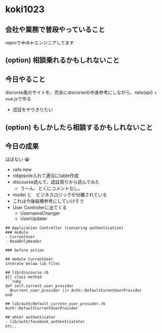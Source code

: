 # koki1023

## 会社や業務で普段やっていること

reproで~~テスト~~エンジニアしてます

## (option) 相談乗れるかもしれないこと

## 今日やること

discorse風のサイトを、完全にdiscorseの中身参考にしながら、rails(api) + vue.jsで作る
- 認証をやりきりたい

## (option) もしかしたら相談するかもしれないこと

## 今日の成果
ほぼない :sob:
- rails new
 - ridgepole入れて適当にtable作成
- discourse読んで、認証周りから読んでみた
  - うーん、とくにコメントなし。
- model と　ビジネスロジックが分離されている
 - これは今後結構参考にしていけそう
 - User Controllerに出てくる
    - UsernameChanger
    - UserUpdater

```
## Application Controller (concering authentication)
### module
- CurrentUser
- ReadOnlyHeader

### before action

## module CurrentUser
interate below lib files

## lib/discourse.rb
All class method
```ruby
def self.current_user_provider
  @current_user_provider ||= Auth::DefaultCurentUserProvider
end

## lib/auth/default_curretn_user_provider.rb
Auth::DefaultCurrentUserProvider

## ohter authenticator
- lib/auth/facebook_authenticatetor
etc..
```
